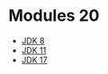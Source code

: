 # Modules 20

 * [JDK 8](./results-JDK8.html)
 * [JDK 11](./results-JDK11.html)
 * [JDK 17](./results-JDK17.html)
